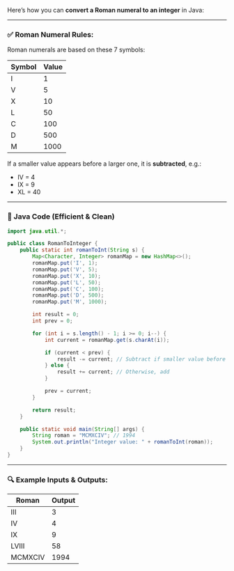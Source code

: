 Here’s how you can **convert a Roman numeral to an integer** in Java:

---

### ✅ Roman Numeral Rules:

Roman numerals are based on these 7 symbols:

| Symbol | Value |
| ------ | ----- |
| I      | 1     |
| V      | 5     |
| X      | 10    |
| L      | 50    |
| C      | 100   |
| D      | 500   |
| M      | 1000  |

If a smaller value appears before a larger one, it is **subtracted**, e.g.:

* IV = 4
* IX = 9
* XL = 40

---

### 🔧 Java Code (Efficient & Clean)

```java
import java.util.*;

public class RomanToInteger {
    public static int romanToInt(String s) {
        Map<Character, Integer> romanMap = new HashMap<>();
        romanMap.put('I', 1);
        romanMap.put('V', 5);
        romanMap.put('X', 10);
        romanMap.put('L', 50);
        romanMap.put('C', 100);
        romanMap.put('D', 500);
        romanMap.put('M', 1000);

        int result = 0;
        int prev = 0;

        for (int i = s.length() - 1; i >= 0; i--) {
            int current = romanMap.get(s.charAt(i));

            if (current < prev) {
                result -= current; // Subtract if smaller value before larger
            } else {
                result += current; // Otherwise, add
            }

            prev = current;
        }

        return result;
    }

    public static void main(String[] args) {
        String roman = "MCMXCIV"; // 1994
        System.out.println("Integer value: " + romanToInt(roman));
    }
}
```

---

### 🔍 Example Inputs & Outputs:

| Roman   | Output |
| ------- | ------ |
| III     | 3      |
| IV      | 4      |
| IX      | 9      |
| LVIII   | 58     |
| MCMXCIV | 1994   |
